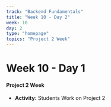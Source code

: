 ```yaml
---
track: "Backend Fundamentals"
title: "Week 10 - Day 2"
week: 10
day: 2
type: "homepage"
topics: "Project 2 Week"
---
```


# Week 10 - Day 1

#### Project 2 Week

- **Activity:** Students Work on Project 2
